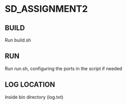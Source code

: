 # SD_ASSIGNMENT2

## BUILD

Run build.sh

## RUN

Run run.sh, configuring the ports in the script if needed

## LOG LOCATION

Inside bin directory (log.txt)
